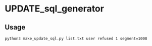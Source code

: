 # UPDATE_sql_generator

## Usage

```shell
python3 make_update_sql.py list.txt user refused 1 segment=1008
```
